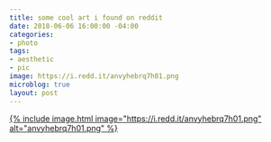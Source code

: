 ```yaml
---
title: some cool art i found on reddit
date: 2018-06-06 16:00:00 -04:00
categories:
- photo
tags:
- aesthetic
- pic
image: https://i.redd.it/anvyhebrq7h01.png
microblog: true
layout: post
---
```


[{% include image.html image="https://i.redd.it/anvyhebrq7h01.png" alt="anvyhebrq7h01.png" %}](https://www.reddit.com/r/VaporwaveAesthetics/comments/7yowue/%EF%BD%83%EF%BD%88%EF%BD%8F%EF%BD%8F%EF%BD%93%EF%BD%85_%EF%BD%99%EF%BD%8F%EF%BD%95%EF%BD%92_%EF%BD%86%EF%BD%8C%EF%BD%81%EF%BD%96%EF%BD%8F%EF%BD%95%EF%BD%92/)